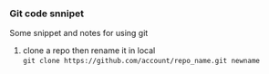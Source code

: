 <h3>Git code snnipet</h3>
<p>Some snippet and notes for using git</p>
<ol>
	<li>
		clone a repo then rename it in local <br>
		<code>git clone https://github.com/account/repo_name.git newname
		</code>
	</li>
</ol>